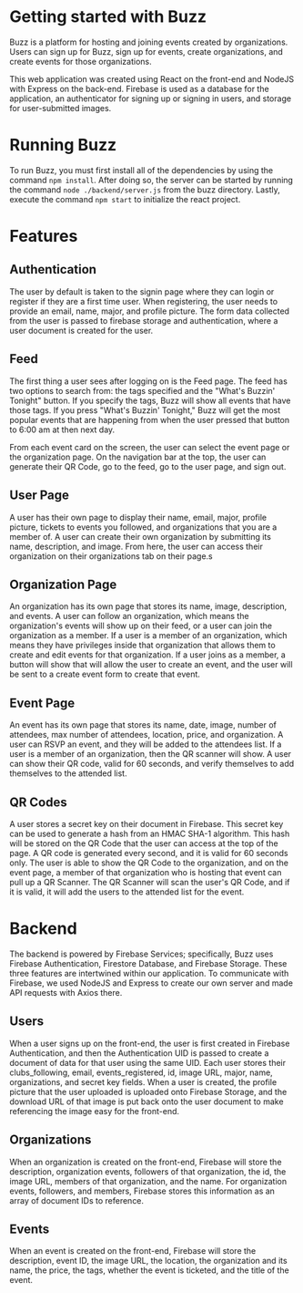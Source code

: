 # Getting started with Buzz

Buzz is a platform for hosting and joining events created by organizations. Users can sign up for Buzz, sign up for events, create organizations, and create events for those organizations.

This web application was created using React on the front-end and NodeJS with Express on the back-end. Firebase is used as a database for the application, an authenticator for signing up or signing in users, and storage for user-submitted images.

# Running Buzz

To run Buzz, you must first install all of the dependencies by using the command `npm install`.
After doing so, the server can be started by running the command `node ./backend/server.js` from the buzz directory.
Lastly, execute the command `npm start` to initialize the react project.

# Features
## Authentication
The user by default is taken to the signin page where they can login or register if they are a first time user. When registering, the user needs to provide an email, name, major, and profile picture. The form data collected from the user is passed to firebase storage and authentication, where a user document is created for the user.
## Feed
The first thing a user sees after logging on is the Feed page. The feed has two options to search from: the tags specified and the "What's Buzzin' Tonight" button. If you specify the tags, Buzz will show all events that have those tags. If you press "What's Buzzin' Tonight," Buzz will get the most popular events that are happening from when the user pressed that button to 6:00 am at then next day.

From each event card on the screen, the user can select the event page or the organization page. On the navigation bar at the top, the user can generate their QR Code, go to the feed, go to the user page, and sign out.

## User Page
A user has their own page to display their name, email, major, profile picture, tickets to events you followed, and organizations that you are a member of. A user can create their own organization by submitting its name, description, and image. From here, the user can access their organization on their organizations tab on their page.s

## Organization Page
An organization has its own page that stores its name, image, description, and events. A user can follow an organization, which means the organization's events will show up on their feed, or a user can join the organization as a member. If a user is a member of an organization, which means they have privileges inside that organization that allows them to create and edit events for that organization. If a user joins as a member, a button will show that will allow the user to create an event, and the user will be sent to a create event form to create that event.

## Event Page
An event has its own page that stores its name, date, image, number of attendees, max number of attendees, location, price, and organization. A user can RSVP an event, and they will be added to the attendees list. If a user is a member of an organization, then the QR scanner will show. A user can show their QR code, valid for 60 seconds, and verify themselves to add themselves to the attended list.

## QR Codes
A user stores a secret key on their document in Firebase. This secret key can be used to generate a hash from an HMAC SHA-1 algorithm. This hash will be stored on the QR Code that the user can access at the top of the page. A QR code is generated every second, and it is valid for 60 seconds only. The user is able to show the QR Code to the organization, and on the event page, a member of that organization who is hosting that event can pull up a QR Scanner. The QR Scanner will scan the user's QR Code, and if it is valid, it will add the users to the attended list for the event.

# Backend
The backend is powered by Firebase Services; specifically, Buzz uses Firebase Authentication, Firestore Database, and Firebase Storage. These three features are intertwined within our application. To communicate with Firebase, we used NodeJS and Express to create our own server and made API requests with Axios there.

## Users
When a user signs up on the front-end, the user is first created in Firebase Authentication, and then the Authentication UID is passed to create a document of data for that user using the same UID. Each user stores their clubs_following, email, events_registered, id, image URL, major, name, organizations, and secret key fields. When a user is created, the profile picture that the user uploaded is uploaded onto Firebase Storage, and the download URL of that image is put back onto the user document to make referencing the image easy for the front-end.

## Organizations
When an organization is created on the front-end, Firebase will store the description, organization events, followers of that organization, the id, the image URL, members of that organization, and the name. For organization events, followers, and members, Firebase stores this information as an array of document IDs to reference.

## Events
When an event is created on the front-end, Firebase will store the description, event ID, the image URL, the location, the organization and its name, the price, the tags, whether the event is ticketed, and the title of the event.